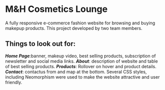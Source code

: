 # M&H Cosmetics Lounge

A fully responsive e-commerce fashion website for browsing and buying makepup products. This project developed by two team members.

## Things to look out for:
***Home Page***:banner, makeup video, best selling products, subscription of newsletter and social media links.
***About***: description of website and table of best selling products.
***Products***: Rollover on hover and product details.
***Contact***: contactus from and map at the bottom.
Several CSS styles, including Neomorphism were used to make the website attractive and user friendly.
